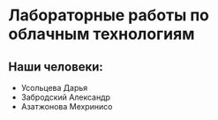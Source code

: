 # Лабораторные работы по облачным технологиям
## Наши человеки:
* Усольцева Дарья
* Забродский Александр
* Азатжонова Мехринисо
 
